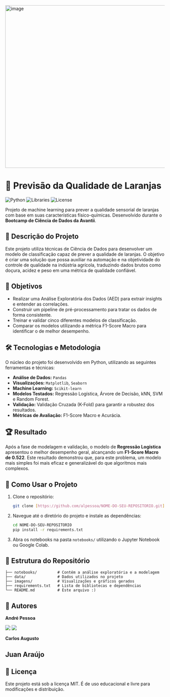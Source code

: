 <img width="512" height="512" alt="image" src="https://github.com/user-attachments/assets/aa68d2f1-8d0d-4455-94a2-3708eecada5e" />

# 🍊 Previsão da Qualidade de Laranjas

![Python](https://img.shields.io/badge/Python-3.8%2B-blue.svg)
![Libraries](https://img.shields.io/badge/Libraries-Pandas%20%7C%20Scikit--learn%20%7C%20Seaborn-orange.svg)
![License](https://img.shields.io/badge/License-MIT-green.svg)

Projeto de machine learning para prever a qualidade sensorial de laranjas com base em suas características físico-químicas. Desenvolvido durante o **Bootcamp de Ciência de Dados da Avantii**.

## 📖 Descrição do Projeto

Este projeto utiliza técnicas de Ciência de Dados para desenvolver um modelo de classificação capaz de prever a qualidade de laranjas. O objetivo é criar uma solução que possa auxiliar na automação e na objetividade do controle de qualidade na indústria agrícola, traduzindo dados brutos como doçura, acidez e peso em uma métrica de qualidade confiável.

## 🎯 Objetivos

* Realizar uma Análise Exploratória dos Dados (AED) para extrair insights e entender as correlações.
* Construir um pipeline de pré-processamento para tratar os dados de forma consistente.
* Treinar e validar cinco diferentes modelos de classificação.
* Comparar os modelos utilizando a métrica F1-Score Macro para identificar o de melhor desempenho.

## 🛠️ Tecnologias e Metodologia

O núcleo do projeto foi desenvolvido em Python, utilizando as seguintes ferramentas e técnicas:

* **Análise de Dados:** `Pandas`
* **Visualizações:** `Matplotlib`, `Seaborn`
* **Machine Learning:** `Scikit-learn`
* **Modelos Testados:** Regressão Logística, Árvore de Decisão, kNN, SVM e Random Forest.
* **Validação:** Validação Cruzada (K-Fold) para garantir a robustez dos resultados.
* **Métricas de Avaliação:** F1-Score Macro e Acurácia.

## 🏆 Resultado

Após a fase de modelagem e validação, o modelo de **Regressão Logística** apresentou o melhor desempenho geral, alcançando um **F1-Score Macro de 0.522**. Este resultado demonstrou que, para este problema, um modelo mais simples foi mais eficaz e generalizável do que algoritmos mais complexos.

## 🚀 Como Usar o Projeto

1.  Clone o repositório:
    ```bash
    git clone [https://github.com/alpessoa/NOME-DO-SEU-REPOSITORIO.git](https://github.com/alpessoa/NOME-DO-SEU-REPOSITORIO.git)
    ```
2.  Navegue até o diretório do projeto e instale as dependências:
    ```bash
    cd NOME-DO-SEU-REPOSITORIO
    pip install -r requirements.txt
    ```
3.  Abra os notebooks na pasta `notebooks/` utilizando o Jupyter Notebook ou Google Colab.

## 📂 Estrutura do Repositório
```
├── notebooks/         # Contém a análise exploratória e a modelagem
├── data/              # Dados utilizados no projeto
├── imagens/           # Visualizações e gráficos gerados
├── requirements.txt   # Lista de bibliotecas e dependências
└── README.md          # Este arquivo :)
```

## 👤 Autores

**André Pessoa**

[<img src="https://img.shields.io/badge/linkedin-%230077B5.svg?&style=for-the-badge&logo=linkedin&logoColor=white" />](https://www.linkedin.com/in/andre-pessoaa)
[<img src="https://img.shields.io/badge/github-%23121011.svg?&style=for-the-badge&logo=github&logoColor=white" />](https://github.com/alpessoa)


**Carlos Augusto** 

**Juan Araújo**
---

## 📄 Licença

Este projeto está sob a licença MIT. É de uso educacional e livre para modificações e distribuição.
